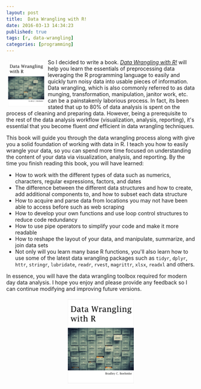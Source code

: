 ```yaml
---
layout: post
title:  Data Wrangling with R!
date: 2016-03-13 14:34:23
published: true
tags: [r, data-wrangling]
categories: [programming]
---
```


<a href="http://bradleyboehmke.github.io/2016/03/data-wrangling-with-r.html"><img src="/public/images/DataWranglingCover.jpg" alt="Data Wrangling with R" style="float:left; margin: 5px 10px 5px 5px; width: 19%; height: 19%;"></a>
So I decided to write a book. <em><a href="https://leanpub.com/datawranglingwithr">Data Wrangling with R!</a></em> will help you learn the essentials of preprocessing data leveraging the R programming language to easily and quickly turn noisy data into usable pieces of information. Data wrangling, which is also commonly referred to as data munging, transformation, manipulation, janitor work, etc. can be a painstakenly laborious process. In fact, its been stated that up to 80% of data analysis is spent on the process of cleaning and preparing data. However, being a prerequisite to the rest of the data analysis workflow (visualization, analysis, reporting), it's essential that you become fluent <em>and</em> efficient in data wrangling techniques.<!--more-->  

This book will guide you through the data wrangling process along with give you a solid foundation of working with data in R. I teach you how to easily wrangle your data, so you can spend more time focused on understanding the content of your data via visualization, analysis, and reporting. By the time you finish reading this book, you will have learned:

- How to work with the different types of data such as numerics, characters, regular expressions, factors, and dates
- The difference between the different data structures and how to create, add additional components to, and how to subset each data structure
- How to acquire and parse data from locations you may not have been able to access before such as web scraping
- How to develop your own functions and use loop control structures to reduce code redundancy
- How to use pipe operators to simplify your code and make it more readable
- How to reshape the layout of your data, and manipulate, summarize, and join data sets
- Not only will you learn many base R functions, you'll also learn how to use some of the latest data wrangling packages such as `tidyr`, `dplyr`, `httr`, `stringr`, `lubridate`, `readr`, `rvest`, `magrittr`, `xlsx`, `readxl` and others.

In essence, you will have the data wrangling toolbox required for modern day data analysis.  I hope you enjoy and please provide any feedback so I can continue modifying and improving future versions.

<center>
<a href="https://leanpub.com/datawranglingwithr"><img src="/public/images/DataWranglingCover.jpg" alt="Data Wrangling with R" align="center" vspace="5" hspace="20" height="35%" width="35%"></a>
</center>

